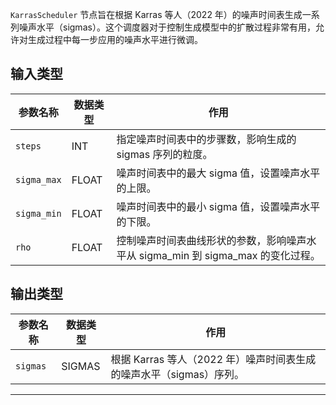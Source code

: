 `KarrasScheduler` 节点旨在根据 Karras 等人（2022 年）的噪声时间表生成一系列噪声水平（sigmas）。这个调度器对于控制生成模型中的扩散过程非常有用，允许对生成过程中每一步应用的噪声水平进行微调。

## 输入类型

| 参数名称     | 数据类型       | 作用                                                         |
|--------------|----------------|--------------------------------------------------------------|
| `steps`      | INT            | 指定噪声时间表中的步骤数，影响生成的 sigmas 序列的粒度。   |
| `sigma_max`  | FLOAT          | 噪声时间表中的最大 sigma 值，设置噪声水平的上限。         |
| `sigma_min`  | FLOAT          | 噪声时间表中的最小 sigma 值，设置噪声水平的下限。         |
| `rho`        | FLOAT          | 控制噪声时间表曲线形状的参数，影响噪声水平从 sigma_min 到 sigma_max 的变化过程。 |

## 输出类型

| 参数名称   | 数据类型 | 作用                                                         |
|------------|----------|--------------------------------------------------------------|
| `sigmas`   | SIGMAS   | 根据 Karras 等人（2022 年）噪声时间表生成的噪声水平（sigmas）序列。 |

---

